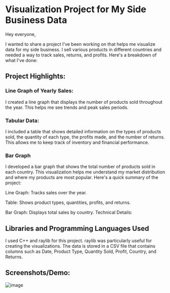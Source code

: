 # Visualization Project for My Side Business Data

Hey everyone,

I wanted to share a project I've been working on that helps me visualize data for my side business. I sell various products in different countries and needed a way to track sales, returns, and profits. Here's a breakdown of what I've done:

## Project Highlights:

### Line Graph of Yearly Sales:

I created a line graph that displays the number of products sold throughout the year. This helps me see trends and peak sales periods.
### Tabular Data:

I included a table that shows detailed information on the types of products sold, the quantity of each type, the profits made, and the number of returns. This allows me to keep track of inventory and financial performance.


### Bar Graph
I developed a bar graph that shows the total number of products sold in each country. This visualization helps me understand my market distribution and where my products are most popular.
Here's a quick summary of the project:



Line Graph: Tracks sales over the year.

Table: Shows product types, quantities, profits, and returns.

Bar Graph: Displays total sales by country.
Technical Details:

## Libraries and Programming Languages Used
I used C++ and raylib for this project. raylib was particularly useful for creating the visualizations. The data is stored in a CSV file that contains columns such as Date, Product Type, Quantity Sold, Profit, Country, and Returns.

## Screenshots/Demo:
![image](https://github.com/luis0o2/StockSmart/assets/59019460/8df5aefe-d528-43c6-8f39-dfb9626de6ba)
